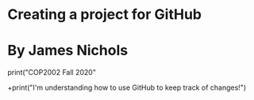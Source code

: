 # Creating a project for GitHub
# By James Nichols

print("COP2002 Fall 2020"

+print("I'm understanding how to use GitHub to keep track of changes!")
